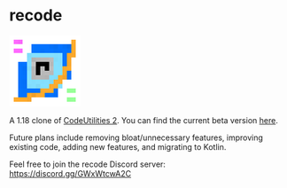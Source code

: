 # recode
![logo](logo.png)

A 1.18 clone of [CodeUtilities 2](https://github.com/CodeUtilities/CodeUtilities-2.0). You can find the current beta version [here](https://github.com/homchom/recode/releases).

Future plans include removing bloat/unnecessary features, improving existing code, adding new features, and migrating to Kotlin.

Feel free to join the recode Discord server: https://discord.gg/GWxWtcwA2C
